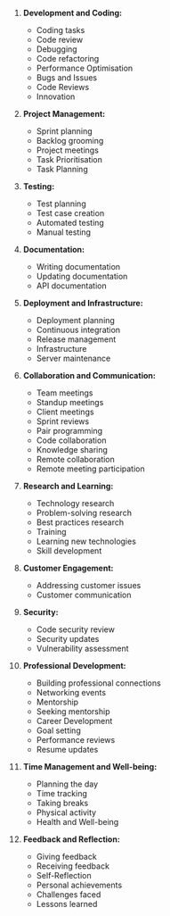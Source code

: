 
1. **Development and Coding:**
   - Coding tasks
   - Code review
   - Debugging
   - Code refactoring
   - Performance Optimisation
   - Bugs and Issues
   - Code Reviews
   - Innovation

2. **Project Management:**
   - Sprint planning
   - Backlog grooming
   - Project meetings
   - Task Prioritisation
   - Task Planning

3. **Testing:**
   - Test planning
   - Test case creation
   - Automated testing
   - Manual testing

4. **Documentation:**
   - Writing documentation
   - Updating documentation
   - API documentation

5. **Deployment and Infrastructure:**
   - Deployment planning
   - Continuous integration
   - Release management
   - Infrastructure
   - Server maintenance

6. **Collaboration and Communication:**
   - Team meetings
   - Standup meetings
   - Client meetings
   - Sprint reviews
   - Pair programming
   - Code collaboration
   - Knowledge sharing
   - Remote collaboration
   - Remote meeting participation

7. **Research and Learning:**
   - Technology research
   - Problem-solving research
   - Best practices research
   - Training
   - Learning new technologies
   - Skill development

8. **Customer Engagement:**
   - Addressing customer issues
   - Customer communication

9. **Security:**
   - Code security review
   - Security updates
   - Vulnerability assessment

10. **Professional Development:**
    - Building professional connections
    - Networking events
    - Mentorship
    - Seeking mentorship
    - Career Development
    - Goal setting
    - Performance reviews
    - Resume updates

11. **Time Management and Well-being:**
    - Planning the day
    - Time tracking
    - Taking breaks
    - Physical activity
    - Health and Well-being

12. **Feedback and Reflection:**
    - Giving feedback
    - Receiving feedback
    - Self-Reflection
    - Personal achievements
    - Challenges faced
    - Lessons learned